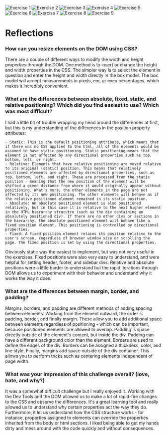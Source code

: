 ![Exercise 1](./imgs/exercise1.png)
![Exercise 2](./imgs/exercise2.png)
![Exercise 3](./imgs/exercise3.png)
![Exercise 4](./imgs/exercise4.png)
![Exercise 5](./imgs/exercise5.png)
![Exercise 6](./imgs/exercise6.png)
![Exercise 7](./imgs/exercise7.png)
![Exercise 8](./imgs/exercise8.png)
![Exercise 9](./imgs/exercise9.png)

# Reflections

### How can you resize elements on the DOM using CSS?

There are a couple of different ways to modify the width and height properties through the DOM. One method is to insert or change the height and width properties in the CSS. The simpler way is to select the element in question and enter the height and width directly in the box model. The box model will accept measurements in pixels, em, or even percentages, which makes it incredibly convenient.

### What are the differences between absolute, fixed, static, and relative positioning? Which did you find easiest to use? Which was most difficult?

I had a little bit of trouble wrapping my head around the differences at first, but this is my understanding of the differences in the position property attributes:

	- Static: This is the default positioning attribute, which means that if there was no CSS applied to the html, all of the elements would be assumed to have static positioning. Static positioning means that the element is not affected by any directional properties such as top, bottom, left, or right.
	- Relative: Elements that have relative positioning are moved relative to its original (static) position. This means that relatively positioned elements are affected by directional properties, such as top, bottom, left, and right. These are processed from the static position - meaning that the new position of the element will be shifted a given distance from where it would originally appear without positioning. What's more, the other elements in the page are not affected by its new positioning. The other elements will behave as if the relative positioned element remained in its static position.
	- Absolute: An absolute positioned element is also positioned relatively, but in this case it is relative to the next higher element in the HTML hierarchy strucutre (such as the div containing an absolutely positioned div). If there are no other divs or sections in the hierarchy, the absolute positioned element will behave like a fixed position element. This positioning is controlled by directional properties.
	- Fixed: A fixed position element retains its position relative to the user's screen, regardless of browser window size or scrolling the page. The fixed position is set by using the directional properties.

Obviously static was the easiest to implement, but was not very useful in the exercises. Fixed positions were also very easy to understand, and were helpful for setting header, footer, and sidebar divs. Relative and absolute positions were a little harder to understand but the rapid iterations through DOM allows us to experiment with their behavior and understand why it works the way it does.

### What are the differences between margin, border, and padding?

Margins, borders, and padding are different methods of adding spacing between elements. Working from the element outward, the order is padding, border, and finally margin. These allow you to add additional space between elements regardless of positioning - which can be important, because positioned elements are allowed to overlap. Padding is space directly outside of the element's content, but inside the div. Padding can have a different background color than the element. Borders are used to define the edges of the div. Borders can be assigned a thickness, color, and line style. Finally, margins add space outside of the div container. This allows you to perform tricks such as centering elements independent of page width.

### What was your impression of this challenge overall? (love, hate, and why?)

It was a somewhat difficult challenge but I really enjoyed it. Working with the Dev Tools and the DOM allowed us to make a lot of rapid-fire changes to the CSS and observe the differences. It's a great learning tool and really allowed us to understand why certain properties act the way they do. Furthermore, it let us understand how the CSS structure works - for instance, properties assigned to elements can override the properties inherited from the body or html sections. I liked being able to get my hands dirty and mess around with the code quickly and without consequences.